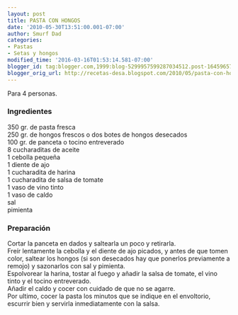 ```yaml
---
layout: post
title: PASTA CON HONGOS
date: '2010-05-30T13:51:00.001-07:00'
author: Smurf Dad
categories:
- Pastas
- Setas y hongos
modified_time: '2016-03-16T01:53:14.581-07:00'
blogger_id: tag:blogger.com,1999:blog-5299957599287034512.post-1645965737034471586
blogger_orig_url: http://recetas-desa.blogspot.com/2010/05/pasta-con-hongos.html
---
```


Para 4 personas.<br /><h3>Ingredientes</h3>350 gr. de pasta fresca<br />250 gr. de hongos frescos o dos botes de hongos desecados<br />100 gr. de panceta o tocino entreverado<br />8 cucharaditas de aceite<br />1 cebolla pequeña<br />1 diente de ajo<br />1 cucharadita de harina<br />1 cucharadita de salsa de tomate<br />1 vaso de vino tinto<br />1 vaso de caldo<br />sal<br />pimienta<br /><h3>Preparación</h3>Cortar la panceta en dados y saltearla un poco y retirarla.<br />Freír lentamente la cebolla y el diente de ajo picados, y antes de que tomen color, saltear los hongos (si son desecados hay que ponerlos previamente a remojo) y sazonarlos con sal y pimienta.<br />Espolvorear la harina, tostar al fuego y añadir la salsa de tomate, el vino tinto y el tocino entreverado.<br />Añadir el caldo y cocer con cuidado de que no se agarre.<br />Por ultimo, cocer la pasta los minutos que se indique en el envoltorio, escurrir bien y servirla  inmediatamente con la salsa.